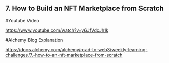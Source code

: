 ## 7. How to Build an NFT Marketplace from Scratch
#Youtube Video

https://www.youtube.com/watch?v=y6JfVdcJh1k

#Alchemy Blog Explanation

https://docs.alchemy.com/alchemy/road-to-web3/weekly-learning-challenges/7.-how-to-an-nft-marketplace-from-scratch


